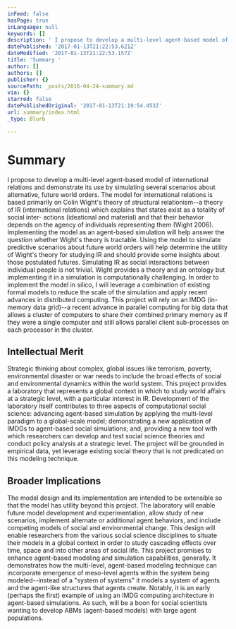```yaml
---
inFeed: false
hasPage: true
inLanguage: null
keywords: []
description: ' I propose to develop a multi-level agent-based model of international relations and demonstrate its use by simulating several scenarios about alternative, future world orders. The model for international relations is based primarily on Colin Wight’s theory of structural relationism–a theory of IR (international relations) which explains that states exist as a totality of social inter- actions (ideational and material) and that their behavior depends on the agency of individuals representing them (Wight 2006). Implementing the model as an agent-based simulation will help answer the question whether Wight’s theory is tractable. Using the model to simulate predictive scenarios about future world orders will help determine the utility of Wight’s theory for studying IR and should provide some insights about those postulated futures. Simulating IR as social interactions between individual people is not trivial. Wight provides a theory and an ontology but implementing it in a simulation is computationally challenging. In order to implement the model in silico, I will leverage a combination of existing formal models to reduce the scale of the simulation and apply recent advances in distributed computing. This project will rely on an IMDG (in-memory data grid)–a recent advance in parallel computing for big data that allows a cluster of computers to share their combined primary memory as if they were a single computer and still allows parallel client sub-processes on each processor in the cluster. '
datePublished: '2017-01-13T21:22:53.621Z'
dateModified: '2017-01-13T21:22:53.157Z'
title: 'Summary '
author: []
authors: []
publisher: {}
sourcePath: _posts/2016-04-24-summary.md
via: {}
starred: false
datePublishedOriginal: '2017-01-13T21:19:54.453Z'
url: summary/index.html
_type: Blurb

---
```

# Summary 

I propose to develop a multi-level agent-based model of international relations and demonstrate its use by simulating several scenarios about alternative, future world orders. The model for international relations is based primarily on Colin Wight's theory of structural relationism--a theory of IR (international relations) which explains that states exist as a totality of social inter- actions (ideational and material) and that their behavior depends on the agency of individuals representing them (Wight 2006). Implementing the model as an agent-based simulation will help answer the question whether Wight's theory is tractable. Using the model to simulate predictive scenarios about future world orders will help determine the utility of Wight's theory for studying IR and should provide some insights about those postulated futures. Simulating IR as social interactions between individual people is not trivial. Wight provides a theory and an ontology but implementing it in a simulation is computationally challenging. In order to implement the model in silico, I will leverage a combination of existing formal models to reduce the scale of the simulation and apply recent advances in distributed computing. This project will rely on an IMDG (in-memory data grid)--a recent advance in parallel computing for big data that allows a cluster of computers to share their combined primary memory as if they were a single computer and still allows parallel client sub-processes on each processor in the cluster. 

## Intellectual Merit 

Strategic thinking about complex, global issues like terrorism, poverty, environmental disaster or war needs to include the broad effects of social and environmental dynamics within the world system. This project provides a laboratory that represents a global context in which to study world affairs at a strategic level, with a particular interest in IR. Development of the laboratory itself contributes to three aspects of computational social science: advancing agent-based simulation by applying the multi-level paradigm to a global-scale model; demonstrating a new application of IMDGs to agent-based social simulations; and, providing a new tool with which researchers can develop and test social science theories and conduct policy analysis at a strategic level. The project will be grounded in empirical data, yet leverage existing social theory that is not predicated on this modeling technique. 

## Broader Implications 

The model design and its implementation are intended to be extensible so that the model has utility beyond this project. The laboratory will enable future model development and experimentation, allow study of new scenarios, implement alternate or additional agent behaviors, and include competing models of social and environmental change. This design will enable researchers from the various social science disciplines to situate their models in a global context in order to study cascading effects over time, space and into other areas of social life. This project promises to enhance agent-based modeling and simulation capabilities, generally. It demonstrates how the multi-level, agent-based modeling technique can incorporate emergence of meso-level agents within the system being modeled--instead of a "system of systems" it models a system of agents and the agent-like structures that agents create. Notably, it is an early (perhaps the first) example of using an IMDG computing architecture in agent-based simulations. As such, will be a boon for social scientists wanting to develop ABMs (agent-based models) with large agent populations.